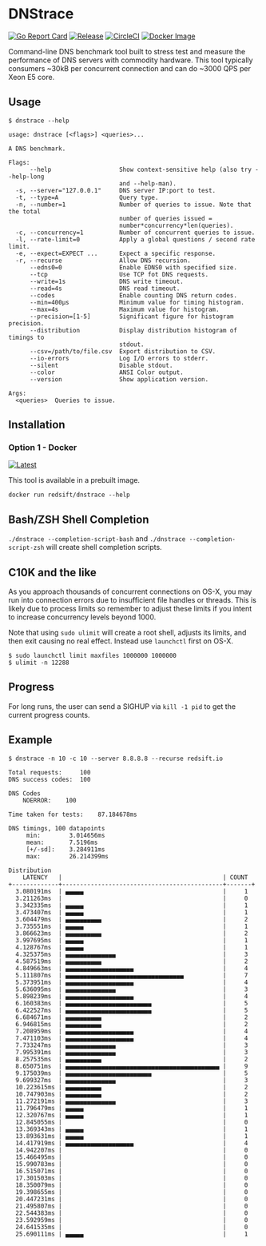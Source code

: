 # DNStrace

[![Go Report Card](https://goreportcard.com/badge/github.com/redsift/dnstrace)](https://goreportcard.com/report/github.com/redsift/dnstrace)
[![Release](https://img.shields.io/github/release/redsift/dnstrace/all.svg)](https://github.com/redsift/dnstrace/releases)
[![CircleCI](https://circleci.com/gh/redsift/dnstrace.svg?style=shield)](https://circleci.com/gh/redsift/dnstrace)
[![Docker Image](https://images.microbadger.com/badges/image/redsift/dnstrace.svg)](https://microbadger.com/images/redsift/dnstrace)

Command-line DNS benchmark tool built to stress test and measure the performance of DNS servers with commodity hardware. This tool typically consumers ~30kB per concurrent connection and can do ~3000 QPS per Xeon E5 core.

## Usage

```
$ dnstrace --help

usage: dnstrace [<flags>] <queries>...

A DNS benchmark.

Flags:
      --help                   Show context-sensitive help (also try --help-long
                               and --help-man).
  -s, --server="127.0.0.1"     DNS server IP:port to test.
  -t, --type=A                 Query type.
  -n, --number=1               Number of queries to issue. Note that the total
                               number of queries issued =
                               number*concurrency*len(queries).
  -c, --concurrency=1          Number of concurrent queries to issue.
  -l, --rate-limit=0           Apply a global questions / second rate limit.
  -e, --expect=EXPECT ...      Expect a specific response.
  -r, --recurse                Allow DNS recursion.
      --edns0=0                Enable EDNS0 with specified size.
      --tcp                    Use TCP fot DNS requests.
      --write=1s               DNS write timeout.
      --read=4s                DNS read timeout.
      --codes                  Enable counting DNS return codes.
      --min=400µs              Minimum value for timing histogram.
      --max=4s                 Maximum value for histogram.
      --precision=[1-5]        Significant figure for histogram precision.
      --distribution           Display distribution histogram of timings to
                               stdout.
      --csv=/path/to/file.csv  Export distribution to CSV.
      --io-errors              Log I/O errors to stderr.
      --silent                 Disable stdout.
      --color                  ANSI Color output.
      --version                Show application version.

Args:
  <queries>  Queries to issue.
```

## Installation

### Option 1 - Docker

[![Latest](https://images.microbadger.com/badges/version/redsift/dnstrace.svg)](https://microbadger.com/images/redsift/dnstrace)

This tool is available in a prebuilt image.

`docker run redsift/dnstrace --help`

## Bash/ZSH Shell Completion

`./dnstrace --completion-script-bash` and `./dnstrace --completion-script-zsh` will create shell completion scripts.

## C10K and the like

As you approach thousands of concurrent connections on OS-X, you may run into connection errors due to insufficient file handles or threads. This is likely due to process limits so remember to adjust these limits if you intent to increase concurrency levels beyond 1000.

Note that using `sudo ulimit` will create a root shell, adjusts its limits, and then exit causing no real effect. Instead use `launchctl` first on OS-X.

```
$ sudo launchctl limit maxfiles 1000000 1000000
$ ulimit -n 12288
```

## Progress

For long runs, the user can send a SIGHUP via `kill -1 pid` to get the current progress counts.

## Example

```
$ dnstrace -n 10 -c 10 --server 8.8.8.8 --recurse redsift.io

Total requests:		100
DNS success codes:	100

DNS Codes
	NOERROR:	100

Time taken for tests:	 87.184678ms

DNS timings, 100 datapoints
	 min:		 3.014656ms
	 mean:		 7.5196ms
	 [+/-sd]:	 3.284911ms
	 max:		 26.214399ms

Distribution
    LATENCY   |                                             | COUNT
+-------------+---------------------------------------------+-------+
  3.080191ms  | ▄▄▄▄▄                                       |     1
  3.211263ms  |                                             |     0
  3.342335ms  | ▄▄▄▄▄                                       |     1
  3.473407ms  | ▄▄▄▄▄                                       |     1
  3.604479ms  | ▄▄▄▄▄▄▄▄▄▄                                  |     2
  3.735551ms  | ▄▄▄▄▄                                       |     1
  3.866623ms  | ▄▄▄▄▄▄▄▄▄▄                                  |     2
  3.997695ms  | ▄▄▄▄▄                                       |     1
  4.128767ms  | ▄▄▄▄▄                                       |     1
  4.325375ms  | ▄▄▄▄▄▄▄▄▄▄▄▄▄▄                              |     3
  4.587519ms  | ▄▄▄▄▄▄▄▄▄▄                                  |     2
  4.849663ms  | ▄▄▄▄▄▄▄▄▄▄▄▄▄▄▄▄▄▄▄                         |     4
  5.111807ms  | ▄▄▄▄▄▄▄▄▄▄▄▄▄▄▄▄▄▄▄▄▄▄▄▄▄▄▄▄▄▄▄▄▄           |     7
  5.373951ms  | ▄▄▄▄▄▄▄▄▄▄▄▄▄▄▄▄▄▄▄                         |     4
  5.636095ms  | ▄▄▄▄▄▄▄▄▄▄▄▄▄▄                              |     3
  5.898239ms  | ▄▄▄▄▄▄▄▄▄▄▄▄▄▄▄▄▄▄▄                         |     4
  6.160383ms  | ▄▄▄▄▄▄▄▄▄▄▄▄▄▄▄▄▄▄▄▄▄▄▄▄                    |     5
  6.422527ms  | ▄▄▄▄▄▄▄▄▄▄▄▄▄▄▄▄▄▄▄▄▄▄▄▄                    |     5
  6.684671ms  | ▄▄▄▄▄▄▄▄▄▄                                  |     2
  6.946815ms  | ▄▄▄▄▄▄▄▄▄▄                                  |     2
  7.208959ms  | ▄▄▄▄▄▄▄▄▄▄▄▄▄▄▄▄▄▄▄                         |     4
  7.471103ms  | ▄▄▄▄▄▄▄▄▄▄▄▄▄▄▄▄▄▄▄                         |     4
  7.733247ms  | ▄▄▄▄▄▄▄▄▄▄▄▄▄▄                              |     3
  7.995391ms  | ▄▄▄▄▄▄▄▄▄▄▄▄▄▄                              |     3
  8.257535ms  | ▄▄▄▄▄▄▄▄▄▄                                  |     2
  8.650751ms  | ▄▄▄▄▄▄▄▄▄▄▄▄▄▄▄▄▄▄▄▄▄▄▄▄▄▄▄▄▄▄▄▄▄▄▄▄▄▄▄▄▄▄▄ |     9
  9.175039ms  | ▄▄▄▄▄▄▄▄▄▄▄▄▄▄▄▄▄▄▄▄▄▄▄▄                    |     5
  9.699327ms  | ▄▄▄▄▄▄▄▄▄▄▄▄▄▄                              |     3
  10.223615ms | ▄▄▄▄▄▄▄▄▄▄                                  |     2
  10.747903ms | ▄▄▄▄▄▄▄▄▄▄                                  |     2
  11.272191ms | ▄▄▄▄▄▄▄▄▄▄▄▄▄▄                              |     3
  11.796479ms | ▄▄▄▄▄                                       |     1
  12.320767ms | ▄▄▄▄▄                                       |     1
  12.845055ms |                                             |     0
  13.369343ms | ▄▄▄▄▄                                       |     1
  13.893631ms | ▄▄▄▄▄                                       |     1
  14.417919ms | ▄▄▄▄▄▄▄▄▄▄▄▄▄▄▄▄▄▄▄                         |     4
  14.942207ms |                                             |     0
  15.466495ms |                                             |     0
  15.990783ms |                                             |     0
  16.515071ms |                                             |     0
  17.301503ms |                                             |     0
  18.350079ms |                                             |     0
  19.398655ms |                                             |     0
  20.447231ms |                                             |     0
  21.495807ms |                                             |     0
  22.544383ms |                                             |     0
  23.592959ms |                                             |     0
  24.641535ms |                                             |     0
  25.690111ms | ▄▄▄▄▄                                       |     1

```